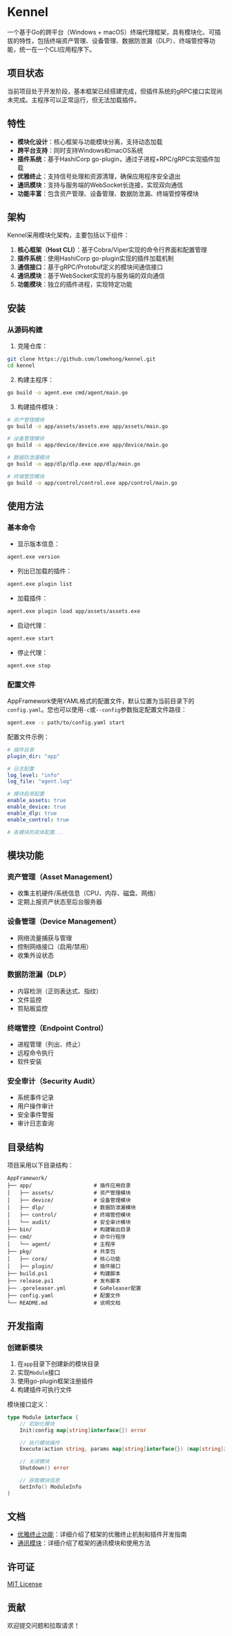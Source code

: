 # Kennel

一个基于Go的跨平台（Windows + macOS）终端代理框架，具有模块化、可插拔的特性，包括终端资产管理、设备管理、数据防泄漏（DLP）、终端管控等功能，统一在一个CLI应用程序下。

## 项目状态

当前项目处于开发阶段，基本框架已经搭建完成，但插件系统的gRPC接口实现尚未完成。主程序可以正常运行，但无法加载插件。

## 特性

- **模块化设计**：核心框架与功能模块分离，支持动态加载
- **跨平台支持**：同时支持Windows和macOS系统
- **插件系统**：基于HashiCorp go-plugin，通过子进程+RPC/gRPC实现插件加载
- **优雅终止**：支持信号处理和资源清理，确保应用程序安全退出
- **通讯模块**：支持与服务端的WebSocket长连接，实现双向通信
- **功能丰富**：包含资产管理、设备管理、数据防泄漏、终端管控等模块

## 架构

Kennel采用模块化架构，主要包括以下组件：

1. **核心框架（Host CLI）**：基于Cobra/Viper实现的命令行界面和配置管理
2. **插件系统**：使用HashiCorp go-plugin实现的插件加载机制
3. **通信接口**：基于gRPC/Protobuf定义的模块间通信接口
4. **通讯模块**：基于WebSocket实现的与服务端的双向通信
5. **功能模块**：独立的插件进程，实现特定功能

## 安装

### 从源码构建

1. 克隆仓库：

```bash
git clone https://github.com/lomehong/kennel.git
cd kennel
```

2. 构建主程序：

```bash
go build -o agent.exe cmd/agent/main.go
```

3. 构建插件模块：

```bash
# 资产管理模块
go build -o app/assets/assets.exe app/assets/main.go

# 设备管理模块
go build -o app/device/device.exe app/device/main.go

# 数据防泄漏模块
go build -o app/dlp/dlp.exe app/dlp/main.go

# 终端管控模块
go build -o app/control/control.exe app/control/main.go
```

## 使用方法

### 基本命令

- 显示版本信息：

```bash
agent.exe version
```

- 列出已加载的插件：

```bash
agent.exe plugin list
```

- 加载插件：

```bash
agent.exe plugin load app/assets/assets.exe
```

- 启动代理：

```bash
agent.exe start
```

- 停止代理：

```bash
agent.exe stop
```

### 配置文件

AppFramework使用YAML格式的配置文件，默认位置为当前目录下的`config.yaml`。您也可以使用`-c`或`--config`参数指定配置文件路径：

```bash
agent.exe -c path/to/config.yaml start
```

配置文件示例：

```yaml
# 插件目录
plugin_dir: "app"

# 日志配置
log_level: "info"
log_file: "agent.log"

# 模块启用配置
enable_assets: true
enable_device: true
enable_dlp: true
enable_control: true

# 各模块的具体配置...
```

## 模块功能

### 资产管理（Asset Management）

- 收集主机硬件/系统信息（CPU、内存、磁盘、网络）
- 定期上报资产状态至后台服务器

### 设备管理（Device Management）

- 网络流量捕获与管理
- 控制网络接口（启用/禁用）
- 收集外设状态

### 数据防泄漏（DLP）

- 内容检测（正则表达式、指纹）
- 文件监控
- 剪贴板监控

### 终端管控（Endpoint Control）

- 进程管理（列出、终止）
- 远程命令执行
- 软件安装

### 安全审计（Security Audit）

- 系统事件记录
- 用户操作审计
- 安全事件警报
- 审计日志查询

## 目录结构

项目采用以下目录结构：

```
AppFramework/
├── app/                    # 插件应用目录
│   ├── assets/             # 资产管理模块
│   ├── device/             # 设备管理模块
│   ├── dlp/                # 数据防泄漏模块
│   ├── control/            # 终端管控模块
│   └── audit/              # 安全审计模块
├── bin/                    # 构建输出目录
├── cmd/                    # 命令行程序
│   └── agent/              # 主程序
├── pkg/                    # 共享包
│   ├── core/               # 核心功能
│   ├── plugin/             # 插件接口
├── build.ps1               # 构建脚本
├── release.ps1             # 发布脚本
├── .goreleaser.yml         # GoReleaser配置
├── config.yaml             # 配置文件
└── README.md               # 说明文档
```

## 开发指南

### 创建新模块

1. 在`app`目录下创建新的模块目录
2. 实现`Module`接口
3. 使用go-plugin框架注册插件
4. 构建插件可执行文件

模块接口定义：

```go
type Module interface {
    // 初始化模块
    Init(config map[string]interface{}) error

    // 执行模块操作
    Execute(action string, params map[string]interface{}) (map[string]interface{}, error)

    // 关闭模块
    Shutdown() error

    // 获取模块信息
    GetInfo() ModuleInfo
}
```

## 文档

- [优雅终止功能](docs/graceful_shutdown.md)：详细介绍了框架的优雅终止机制和插件开发指南
- [通讯模块](docs/comm.md)：详细介绍了框架的通讯模块和使用方法


## 许可证

[MIT License](LICENSE)

## 贡献

欢迎提交问题和拉取请求！
